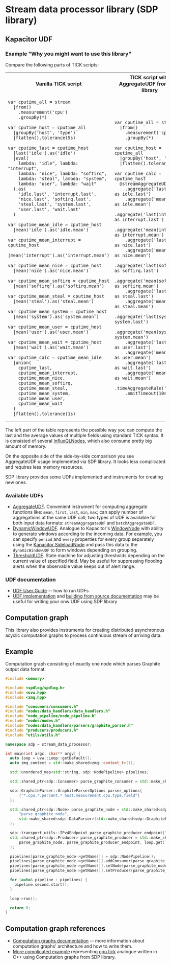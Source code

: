 # Stream data processor library (SDP library)

## Kapacitor UDF

### Example "Why you might want to use this library"

Compare the following parts of TICK scripts:

<table>
<tr>
<th>Vanilla TICK script</th>
<th>TICK script with AggregateUDF from SPD library</th>
</tr>
<tr>
<td>

```tickscript
var cputime_all = stream
  |from()
    .measurement('cpu')
    .groupBy(*)

var cputime_host = cputime_all
  |groupBy('host', 'type')
  |flatten().tolerance(5s)

var cputime_last = cputime_host
  |last('idle').as('idle')
  |eval(
    lambda: "idle", lambda: "interrupt", 
    lambda: "nice", lambda: "softirq",
    lambda: "steal", lambda: "system", 
    lambda: "user", lambda: "wait"
  ).as(
    'idle.last', 'interrupt.last',
    'nice.last', 'softirq.last',
    'steal.last', 'system.last',
    'user.last', 'wait.last'
  )

var cputime_mean_idle = cputime_host
  |mean('idle').as('idle.mean')

var cputime_mean_interrupt = cputime_host
  |mean('interrupt').as('interrupt.mean')

var cputime_mean_nice = cputime_host
  |mean('nice').as('nice.mean')

var cputime_mean_softirq = cputime_host
  |mean('softirq').as('softirq.mean')

var cputime_mean_steal = cputime_host
  |mean('steal').as('steal.mean')

var cputime_mean_system = cputime_host
  |mean('system').as('system.mean')

var cputime_mean_user = cputime_host
  |mean('user').as('user.mean')

var cputime_mean_wait = cputime_host
  |mean('wait').as('wait.mean')

var cputime_calc = cputime_mean_idle
  |union(
    cputime_last,
    cputime_mean_interrupt,
    cputime_mean_nice,
    cputime_mean_softirq,
    cputime_mean_steal,
    cputime_mean_system,
    cputime_mean_user,
    cputime_mean_wait
  )
  |flatten().tolerance(1s)
```

</td>
<td>

```tickscript
var cputime_all = stream
  |from()
    .measurement('cpu')
    .groupBy(*)

var cputime_host = cputime_all
  |groupBy('host', 'type')
  |flatten().tolerance(5s)

var cputime_calc = cputime_host
  @streamAggregateUDF()
    .aggregate('last(idle) as idle.last')
    .aggregate('mean(idle) as idle.mean')
    .aggregate('last(interrupt) as interrupt.last')
    .aggregate('mean(interrupt) as interrupt.mean')
    .aggregate('last(nice) as nice.last')
    .aggregate('mean(nice) as nice.mean')
    .aggregate('last(softirq) as softirq.last')
    .aggregate('mean(softirq) as softirq.mean')
    .aggregate('last(steal) as steal.last')
    .aggregate('mean(steal) as steal.mean')
    .aggregate('last(system) as system.last')
    .aggregate('mean(system) as system.mean')
    .aggregate('last(user) as user.last')
    .aggregate('mean(user) as user.mean')
    .aggregate('last(wait) as wait.last')
    .aggregate('mean(wait) as wait.mean')
    .timeAggregateRule('last')
    .emitTimeout(10s)
```

</td>
</tr>
</table>

The left part of the table represents the possible way you can compute the 
last and the average values of multiple fields using standard TICK syntax. It 
is consisted of several 
[InfluxQLNodes](https://docs.influxdata.com/kapacitor/v1.5/nodes/influx_q_l_node/), 
which also consume pretty big amount of memory.

On the opposite side of the side-by-side comparison you see AggregateUDF 
usage implemented via SDP library. It looks less complicated and requires 
less memory resources.

SDP library provides some UDFs implemented and instruments for creating new 
ones.

### Available UDFs

* [AggregateUDF](examples/aggregate_udf). Convenient instrument for computing 
  aggregate functions like: `mean`, `first`, `last`, `min`, `max`; can apply 
  number of aggregations at the same UDF call; two types of UDF is available 
  for both input data formats: `streamAggragateUDF` and `batchAggregateUDF`.
* [DynamicWindowUDF](examples/dynamic_window_udf). Analogue to Kapacitor's
  [WindowNode](https://docs.influxdata.com/kapacitor/v1.5/nodes/window_node/) 
  with ability to generate windows according to the incoming data. For 
  example, you can specify `period` and `every` properties for every group 
  separately using the 
  [Kapacitor SideloadNode](https://docs.influxdata.com/kapacitor/v1.5/nodes/sideload_node/) 
  and pass this data to the `dynamicWindowUDF` to form windows depending on 
  grouping.
* [ThresholdUDF](examples/threshold_udf). State machine for adjusting 
  thresholds depending on the current value of specified field. May be useful 
  for suppressing flooding alerts when the observable value keeps out of 
  alert range.
  
### UDF documentation

* [UDF User Guide](docs/udf-user-guide.md) -- how to run UDFs
* [UDF implementation](docs/udf-implementation.md) and [building from source
  documentation](docs/build-from-source.md) may be useful for writing your 
  onw UDF using SDP library

## Computation graph

This library also provides instruments for creating distributed asynchronous 
acyclic computation graphs to process continuous stream of arriving data.

## Example

Computation graph consisting of exactly one node which parses Graphite output 
data format:

```c++
#include <memory>

#include <spdlog/spdlog.h>
#include <uvw.hpp>
#include <zmq.hpp>

#include "consumers/consumers.h"
#include "nodes/data_handlers/data_handlers.h"
#include "node_pipeline/node_pipeline.h"
#include "nodes/nodes.h"
#include "nodes/data_handlers/parsers/graphite_parser.h"
#include "producers/producers.h"
#include "utils/utils.h"

namespace sdp = stream_data_processor;

int main(int argc, char** argv) {
  auto loop = uvw::Loop::getDefault();
  auto zmq_context = std::make_shared<zmq::context_t>(1);

  std::unordered_map<std::string, sdp::NodePipeline> pipelines;

  std::shared_ptr<sdp::Consumer> parse_graphite_consumer = std::make_shared<sdp::FilePrintConsumer>("result.txt");

  sdp::GraphiteParser::GraphiteParserOptions parser_options{
      {"*.cpu.*.percent.* host.measurement.cpu.type.field"}
  };

  std::shared_ptr<sdp::Node> parse_graphite_node = std::make_shared<sdp::EvalNode>(
      "parse_graphite_node",
      std::make_shared<sdp::DataParser>(std::make_shared<sdp::GraphiteParser>(parser_options))
  );

  sdp::transport_utils::IPv4Endpoint parse_graphite_producer_endpoint{"127.0.0.1", 4200};
  std::shared_ptr<sdp::Producer> parse_graphite_producer = std::make_shared<sdp::TCPProducer>(
      parse_graphite_node, parse_graphite_producer_endpoint, loop.get(), true
  );

  pipelines[parse_graphite_node->getName()] = sdp::NodePipeline();
  pipelines[parse_graphite_node->getName()].addConsumer(parse_graphite_consumer);
  pipelines[parse_graphite_node->getName()].setNode(parse_graphite_node);
  pipelines[parse_graphite_node->getName()].setProducer(parse_graphite_producer);

  for (auto& pipeline : pipelines) {
    pipeline.second.start();
  }

  loop->run();

  return 0;
}
```

## Computation graph references

* [Computation graphs documentation](docs/computation-graph.md) -- more 
  information about computation graphs' architecture and how to write them.
* [More complicated example](examples/tick_script_adapted.cpp) representing 
  [cpu.tick](examples/aggregate_udf/cpu.tick) analogue written in C++ using 
  Computation graphs from SDP library.
